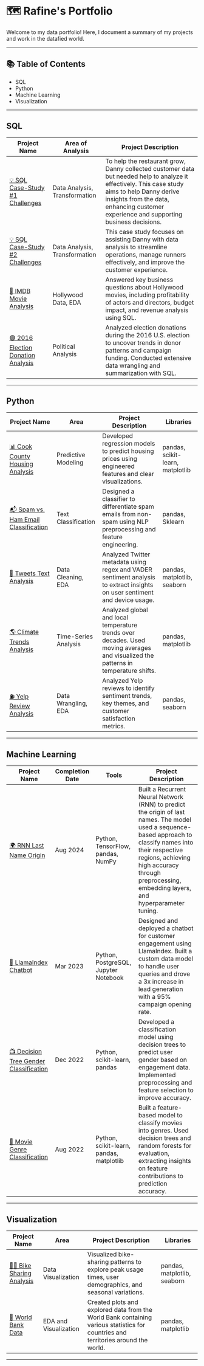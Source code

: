 # 🗺 Rafine's Portfolio

Welcome to my data portfolio! Here, I document a summary of my projects and work in the datafied world.

---

## 📚 Table of Contents

- SQL
- Python
- Machine Learning
- Visualization

---

## SQL

| **Project Name**                    | **Area of Analysis**       | **Project Description**                                                                                         |
|-------------------------------------|----------------------------|-----------------------------------------------------------------------------------------------------------------|
| [💡 SQL Case-Study #1 Challenges](https://github.com/rafines01/SQL-Case-Study-1)    |  Data Analysis, Transformation  | To help the restaurant grow, Danny collected customer data but needed help to analyze it effectively. This case study aims to help Danny derive insights from the data, enhancing customer experience and supporting business decisions.|
| [💡 SQL Case-Study #2 Challenges](https://github.com/rafines01/SQL-Case-Study-2)  | Data Analysis, Transformation | This case study focuses on assisting Danny with data analysis to streamline operations, manage runners effectively, and improve the customer experience. |
| [🎥 IMDB Movie Analysis](https://github.com/rafines01/IMDB_Movie_Analysis)  | Hollywood Data, EDA        | Answered key business questions about Hollywood movies, including profitability of actors and directors, budget impact, and revenue analysis using SQL. |
| [🟣️ 2016 Election Donation Analysis](https://github.com/rafines01/2016_Election_Donation_Analysis) | Political Analysis         | Analyzed election donations during the 2016 U.S. election to uncover trends in donor patterns and campaign funding. Conducted extensive data wrangling and summarization with SQL. |

---

## Python

| **Project Name**                  | **Area**               | **Project Description**                                                                                     | **Libraries**                   |
|-----------------------------------|------------------------|-------------------------------------------------------------------------------------------------------------|----------------------------------|
| [📊 Cook County Housing Analysis](https://github.com/rafines01/Cook-County-Housing-Analysis)    | Predictive Modeling    | Developed regression models to predict housing prices using engineered features and clear visualizations.   | pandas, scikit-learn, matplotlib |
| [📬 Spam vs. Ham Email Classification](https://github.com/rafines01/Spam_Ham-Classification)  | Text Classification | Designed a classifier to differentiate spam emails from non-spam using NLP preprocessing and feature engineering. | pandas, Sklearn                 |
|[🛟 Tweets Text Analysis](https://github.com/rafines01/Twitter-Text-Analysis)     | Data Cleaning, EDA     | Analyzed Twitter metadata using regex and VADER sentiment analysis to extract insights on user sentiment and device usage. | pandas, matplotlib, seaborn     |
| [🌎 Climate Trends Analysis](https://github.com/rafines01/Climate-Trend-Analysis)    | Time-Series Analysis   | Analyzed global and local temperature trends over decades. Used moving averages and visualized the patterns in temperature shifts. | pandas, matplotlib              |
|  [⛽ Yelp Review Analysis](https://github.com/rafines01/Yelp_Reviews_Analysis)    | Data Wrangling, EDA    | Analyzed Yelp reviews to identify sentiment trends, key themes, and customer satisfaction metrics.          | pandas, seaborn                  |

---

## Machine Learning

| **Project Name**                 | **Completion Date** | **Tools**                           | **Project Description**                                                                                     |
|----------------------------------|---------------------|-------------------------------------|-------------------------------------------------------------------------------------------------------------|
| [🌍 RNN Last Name Origin](link-to-your-rnn-last-name-origin)     | Aug 2024           | Python, TensorFlow, pandas, NumPy  | Built a Recurrent Neural Network (RNN) to predict the origin of last names. The model used a sequence-based approach to classify names into their respective regions, achieving high accuracy through preprocessing, embedding layers, and hyperparameter tuning. |
| [🐶 LlamaIndex Chatbot](https://github.com/rafines01/LlamaIndex-Chatbot/blob/main/llamaIndex_chatbot.ipynb)                | Mar 2023         | Python, PostgreSQL, Jupyter Notebook | Designed and deployed a chatbot for customer engagement using LlamaIndex. Built a custom data model to handle user queries and drove a 3x increase in lead generation with a 95% campaign opening rate. |
| [📺 Decision Tree Gender Classification](https://github.com/rafines01/Decision_tree_gender_classification) | Dec 2022  | Python, scikit-learn, pandas       | Developed a classification model using decision trees to predict user gender based on engagement data. Implemented preprocessing and feature selection to improve accuracy. |
| [🎥 Movie Genre Classification](https://github.com/rafines01/Movie_Genre_CLS) | Aug 2022           | Python, scikit-learn, pandas, matplotlib | Built a feature-based model to classify movies into genres. Used decision trees and random forests for evaluation, extracting insights on feature contributions to prediction accuracy. |

---

## Visualization

| **Project Name**                 | **Area**               | **Project Description**                                                                                     | **Libraries**                   |
|----------------------------------|------------------------|-------------------------------------------------------------------------------------------------------------|----------------------------------|
| [🚴‍♀️ Bike Sharing Analysis](https://github.com/rafines01/Bike-Sharing-Analysis)    | Data Visualization     | Visualized bike-sharing patterns to explore peak usage times, user demographics, and seasonal variations.    | pandas, matplotlib, seaborn     |
| [🍇 World Bank Data](https://github.com/rafines01/World-Bank)     | EDA and Visualization  | Created plots and explored data from the World Bank containing various statistics for countries and territories around the world. | pandas, matplotlib              |

---
